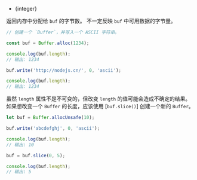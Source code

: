 <!-- YAML
added: v0.1.90
-->

* {integer}

返回内存中分配给 `buf` 的字节数。
不一定反映 `buf` 中可用数据的字节量。

```js
// 创建一个 `Buffer`，并写入一个 ASCII 字符串。

const buf = Buffer.alloc(1234);

console.log(buf.length);
// 输出: 1234

buf.write('http://nodejs.cn/', 0, 'ascii');

console.log(buf.length);
// 输出: 1234
```

虽然 `length` 属性不是不可变的，但改变 `length` 的值可能会造成不确定的结果。
如果想改变一个 `Buffer` 的长度，应该使用 [`buf.slice()`] 创建一个新的 `Buffer`。

```js
let buf = Buffer.allocUnsafe(10);

buf.write('abcdefghj', 0, 'ascii');

console.log(buf.length);
// 输出: 10

buf = buf.slice(0, 5);

console.log(buf.length);
// 输出: 5
```

